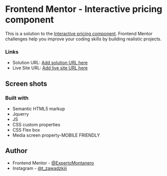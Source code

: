 # Frontend Mentor - Interactive pricing component

This is a solution to the [Interactive pricing component](https://www.frontendmentor.io/challenges/interactive-pricing-component-t0m8PIyY8/hub). Frontend Mentor challenges help you improve your coding skills by building realistic projects. 

### Links

- Solution URL: [Add solution URL here](https://your-solution-url.com)
- Live Site URL: [Add live site URL here](https://your-live-site-url.com)

## Screen shots



### Built with

- Semantic HTML5 markup
- Jquerry
- JS
- CSS custom properties
- CSS Flex box
- Media screen property-MOBILE FRIENDLY

## Author

- Frontend Mentor - [@ExpertoMontanero](https://www.frontendmentor.io/profile/ExpertoMontanero)
- Instagram - [@t_zawadzkiii](https://www.instagram.com/t_zawadzkiii/)

